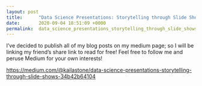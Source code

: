 ```yaml
---
layout: post
title:      "Data Science Presentations: Storytelling through Slide Shows"
date:       2020-09-04 18:51:09 +0000
permalink:  data_science_presentations_storytelling_through_slide_shows
---
```



I’ve decided to publish all of my blog posts on my medium page; so I will be linking my friend’s share link to read for free! Feel free to follow me and peruse Medium for your own interests!

https://medium.com/@kailastone/data-science-presentations-storytelling-through-slide-shows-34b42b64104
